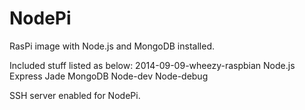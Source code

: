 NodePi
======

RasPi image with Node.js and MongoDB installed.

Included stuff listed as below:
2014-09-09-wheezy-raspbian
Node.js 
Express
Jade
MongoDB
Node-dev
Node-debug

SSH server enabled for NodePi.
